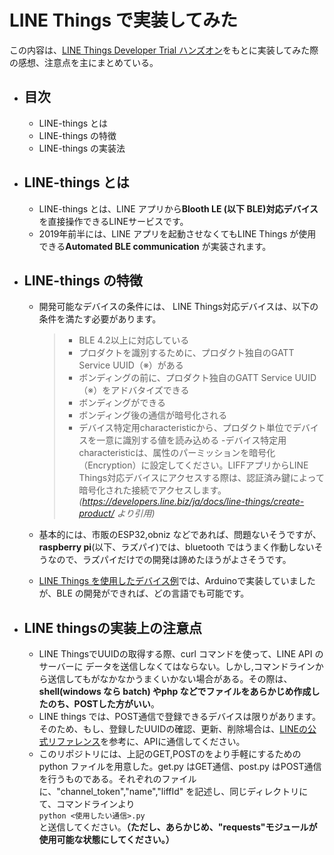 # LINE Things で実装してみた
この内容は、[LINE Things Developer Trial ハンズオン](https://qiita.com/hktechno/items/bb83cc898c75819b2664)をもとに実装してみた際の感想、注意点を主にまとめている。
- ## 目次
    - LINE-things とは
    - LINE-things の特徴
    - LINE-things の実装法
- ## LINE-things とは
    - LINE-things とは、LINE アプリから**Blooth LE (以下 BLE)対応デバイス**を直接操作できるLINEサービスです。
    - 2019年前半には、LINE アプリを起動させなくてもLINE Things が使用できる**Automated BLE communication** が実装されます。
    
- ## LINE-things の特徴
    - 開発可能なデバイスの条件には、
    LINE Things対応デバイスは、以下の条件を満たす必要があります。
        >- BLE 4.2以上に対応している
        >- プロダクトを識別するために、プロダクト独自のGATT Service UUID（※）がある
        >- ボンディングの前に、プロダクト独自のGATT Service UUID（※）をアドバタイズできる
        >- ボンディングができる
        >- ボンディング後の通信が暗号化される
        >- デバイス特定用characteristicから、プロダクト単位でデバイスを一意に識別する値を読み込める
        >-デバイス特定用characteristicは、属性のパーミッションを暗号化（Encryption）に設定してください。LIFFアプリからLINE Things対応デバイスにアクセスする際は、認証済み鍵によって暗号化された接続でアクセスします。*(https://developers.line.biz/ja/docs/line-things/create-product/ より引用)*

    - 基本的には、市販のESP32,obniz などであれば、問題ないそうですが、**raspberry pi**(以下、ラズパイ)では、bluetooth ではうまく作動しないそうなので、ラズパイだけでの開発は諦めたほうがよさそうです。
    - [LINE Things を使用したデバイス例](https://github.com/techno/line-things-snippets)では、Arduinoで実装していましたが、BLE の開発ができれば、どの言語でも可能です。

- ## LINE thingsの実装上の注意点
    - LINE ThingsでUUIDの取得する際、curl コマンドを使って、LINE API のサーバーに データを送信しなくてはならない。しかし,コマンドラインから送信してもがなかなかうまくいかない場合がある。その際は、**shell(windows なら batch) やphp などでファイルをあらかじめ作成したのち、POSTした方がいい**。
    - LINE things では、POST通信で登録できるデバイスは限りがあります。そのため、もし、登録したUUIDの確認、更新、削除場合は、[LINEの公式リファレンス](https://developers.line.biz/ja/reference/line-things/#get-product-id-and-psdi)を参考に、APIに通信してください。
    - このリポジトリには、上記のGET,POSTのをより手軽にするためのpython ファイルを用意した。get.py はGET通信、post.py はPOST通信を行うものである。それぞれのファイルに、"channel_token","name","liffId" を記述し、同じディレクトリにて、コマンドラインより<br>
    `python <使用したい通信>.py`<br>と送信してください。**（ただし、あらかじめ、"requests"モジュールが使用可能な状態にしてください。）**
